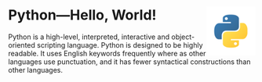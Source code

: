 

# Python—Hello, World! <img src="images/icon.png" width="100px" align="right">

Python is a high-level, interpreted, interactive and object-oriented scripting language. Python is designed to be highly readable. It uses English keywords frequently where as other languages use punctuation, and it has fewer syntactical constructions than other languages.

